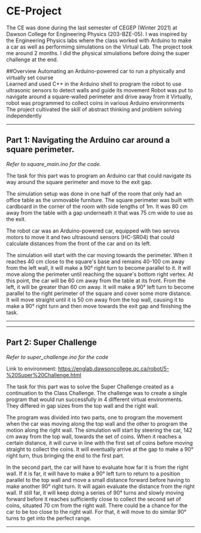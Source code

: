 # CE-Project

The CE was done during the last semester of CEGEP (Winter 2021) at Dawson College for Engineering Physics (203-BZE-05).
I was inspired by the Engineering Physics labs where the class worked with Arduino to make a car as well as performimg simulations on the Virtual Lab.
The project took me around 2 months. I did the physical simulations before doing the super challenge at the end. 

##Overview
Automating an Arduino-powered car to run a physically and virtually set course  
Learned and used C++ in the Arduino shell to program the robot to use ultrasonic sensors to detect walls and guide its movement 
Robot was put to navigate around a square-walled perimeter and drive away from it 
Virtually, robot was programmed to collect coins in various Arduino environments 
The project cultivated the skill of abstract thinking and problem solving independently 

-------------------------------------------------------------
**Part 1: Navigating the Arduino car around a square perimeter.**
-------------------------------------------------------------
_Refer to square_main.ino for the code._

The task for this part was to program an Arduino car that could navigate its way around the square perimeter and move to the exit gap.  

The simulation setup was done in one half of the room that only had an office table as the unmovable furniture. The square perimeter was built with cardboard in the corner of the room with side lengths of 1m. It was 80 cm away from the table with a gap underneath it that was 75 cm wide to use as the exit. 

The robot car was an Arduino-powered car, equipped with two servos motors to move it and two ultrasound sensors (HC-SR04) that could calculate distances from the front of the car and on its left. 

The simulation will start with the car moving towards the perimeter. When it reaches 40 cm close to the square's base and remains 40-100 cm away from the left wall, it will make a 90° right turn to become parallel to it. It will move along the perimeter until reaching the square's bottom right vertex. At this point, the car will be 60 cm away from the table at its front.  From the left, it will be greater than 60 cm away. It will make a 90° left turn to become parallel to the right perimeter of the square and cover some more distance. It will move straight until it is 50 cm away from the top wall, causing it to make a 90° right turn and then move towards the exit gap and finishing the task.
____________________________________________________________________________________________________________________________________________




-------------------------------------------------------------
**Part 2: Super Challenge**
-------------------------------------------------------------
_Refer to super_challenge.ino for the code_

Link to environment: https://englab.dawsoncollege.qc.ca/robot/5-%20Super%20Challenge.html

The task for this part was to solve the Super Challenge created as a continuation to the Class Challenge. The challenge was to create a single program that would run successfully in 4 different virtual environments. They differed in gap sizes from the top wall and the right wall. 

The program was divided into two parts, one to program the movement when the car was moving along the top wall and the other to program the motion along the right wall. The simulation will start by steering the car, 142 cm away from the top wall, towards the set of coins. When it reaches a certain distance, it will curve in line with the first set of coins before moving straight to collect the coins. It will eventually arrive at the gap to make a 90° right turn, thus bringing the end to the first part. 

In the second part, the car will have to evaluate how far it is from the right wall. If it is far, it will have to make a 90° left turn to return to a position parallel to the top wall and move a small distance forward before having to make another 90° right turn. It will again evaluate the distance from the right wall. If still far, it will keep doing a series of 90° turns and slowly moving forward before it reaches sufficiently close to collect the second set of coins, situated 70 cm from the right wall. There could be a chance for the car to be too close to the right wall. For that, it will move to do similar 90° turns to get into the perfect range.
____________________________________________________________________________________________________________________________________________
